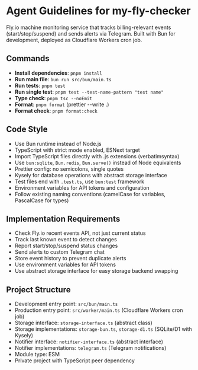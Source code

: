 # Agent Guidelines for my-fly-checker

Fly.io machine monitoring service that tracks billing-relevant events (start/stop/suspend) and sends alerts via Telegram. Built with Bun for development, deployed as Cloudflare Workers cron job.

## Commands

- **Install dependencies**: `pnpm install`
- **Run main file**: `bun run src/bun/main.ts`
- **Run tests**: `pnpm test`
- **Run single test**: `pnpm test --test-name-pattern "test name"`
- **Type check**: `pnpm tsc --noEmit`
- **Format**: `pnpm format` (prettier --write .)
- **Format check**: `pnpm format:check`

## Code Style

- Use Bun runtime instead of Node.js
- TypeScript with strict mode enabled, ESNext target
- Import TypeScript files directly with .js extensions (verbatimsyntax)
- Use `bun:sqlite`, `Bun.redis`, `Bun.serve()` instead of Node equivalents
- Prettier config: no semicolons, single quotes
- Kysely for database operations with abstract storage interface
- Test files end with `.test.ts`, use `bun:test` framework
- Environment variables for API tokens and configuration
- Follow existing naming conventions (camelCase for variables, PascalCase for types)

## Implementation Requirements

- Check Fly.io recent events API, not just current status
- Track last known event to detect changes
- Report start/stop/suspend status changes
- Send alerts to custom Telegram chat
- Store event history to prevent duplicate alerts
- Use environment variables for API tokens
- Use abstract storage interface for easy storage backend swapping

## Project Structure

- Development entry point: `src/bun/main.ts`
- Production entry point: `src/worker/main.ts` (Cloudflare Workers cron job)
- Storage interface: `storage-interface.ts` (abstract class)
- Storage implementations: `storage-bun.ts`, `storage-d1.ts` (SQLite/D1 with Kysely)
- Notifier interface: `notifier-interface.ts` (abstract interface)
- Notifier implementations: `telegram.ts` (Telegram notifications)
- Module type: ESM
- Private project with TypeScript peer dependency
